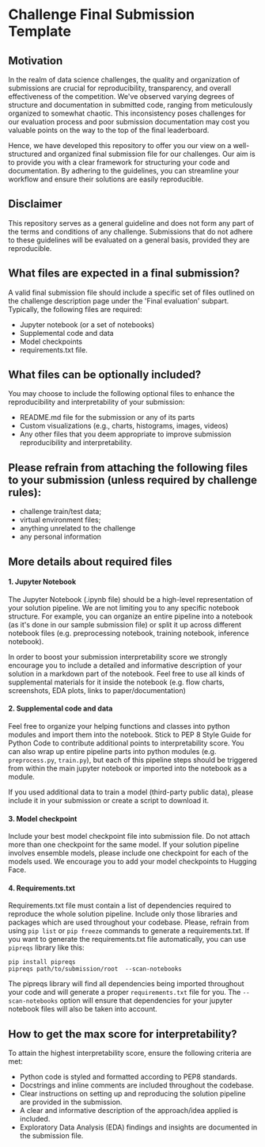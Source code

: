 # Challenge Final Submission Template

## Motivation
In the realm of data science challenges, the quality and  organization of submissions are crucial for
reproducibility, transparency, and overall effectiveness of the competition. We've observed varying degrees of
structure and documentation in submitted code, ranging from meticulously organized to somewhat chaotic.
This inconsistency poses challenges for our evaluation process and poor submission documentation
may cost you valuable points on the way to the top of the final leaderboard.  

Hence, we have developed this repository to offer you our view on a well-structured and organized final submission file
for our challenges. Our aim is to provide you with a clear framework for structuring your code and
documentation. By adhering to the guidelines, you
can streamline your workflow and ensure their solutions are easily reproducible. 

## Disclaimer
This repository serves as a general guideline and does not form any part of the terms and conditions
of any challenge. Submissions that do not adhere to these guidelines will be evaluated on a general basis, 
provided they are reproducible.


## What files are expected in a final submission?
A valid final submission file should include a specific set of files outlined on the challenge description page under 
the 'Final evaluation' subpart. Typically, the following files are required:

* Jupyter notebook (or a set of notebooks)
* Supplemental code and data
* Model checkpoints
* requirements.txt file.

## What files can be optionally included?
You may choose to include the following optional files to enhance the reproducibility and interpretability 
of your submission:

* README.md file for the submission or any of its parts
* Custom visualizations (e.g., charts, histograms, images, videos)
* Any other files that you deem appropriate to improve submission reproducibility and interpretability.

## Please refrain from attaching the following files to your submission (unless required by challenge rules):
* challenge train/test data;
* virtual environment files;
* anything unrelated to the challenge
* any personal information

## More details about required files

#### 1. Jupyter Notebook   

The Jupyter Notebook (.ipynb file) should be a high-level representation of your solution pipeline. We are not limiting
you to any specific notebook structure. For example, you can organize an entire pipeline into a notebook 
(as it's done in our sample submission file) or split it up across different notebook files (e.g. preprocessing notebook, 
training notebook, inference notebook).

In order to boost your submission interpretability score we strongly encourage you to include a detailed and informative
description of your solution in a markdown part of the notebook. Feel free to use all kinds of supplemental materials for
it inside the notebook (e.g. flow charts, screenshots, EDA plots, links to paper/documentation)


#### 2. Supplemental code and data

Feel free to organize your helping functions and classes into python modules and import them into the notebook. 
Stick to PEP 8 Style Guide for Python Code to contribute additional points to interpretability score. 
You can also wrap up entire pipeline parts into python
modules (e.g. ```preprocess.py```, ```train.py```), but each of this pipeline steps should be triggered from within the
main jupyter notebook or imported into the notebook as a module. 

If you used additional data to train a model (third-party public data), please include it in your submission 
or create a script to download it.

#### 3. Model checkpoint

Include your best model checkpoint file into submission file. Do not attach more than one checkpoint for the same model. 
If your solution pipeline involves ensemble models, please include one checkpoint for each of the models used. We encourage you to add your model checkpoints to Hugging Face. 


#### 4. Requirements.txt

Requirements.txt file must contain a list of dependencies required to reproduce the whole solution pipeline. Include 
only those libraries and packages which are used throughout your codebase. Please, refrain from using ```pip list``` 
or ```pip freeze``` commands to generate a requirements.txt. If you want to generate the requirements.txt file
automatically, you can use ```pipreqs``` library like this:

```pip install pipreqs```  
```pipreqs path/to/submission/root  --scan-notebooks```

The pipreqs library will find all dependencies being imported throughout your code and will generate a proper
```requirements.txt``` file for you. The ```--scan-notebooks``` option will ensure that dependencies for your jupyter 
notebook files will also be taken into account.


## How to get the max score for interpretability?
To attain the highest interpretability score, ensure the following criteria are met:

* Python code is styled and formatted according to PEP8 standards.
* Docstrings and inline comments are included throughout the codebase.
* Clear instructions on setting up and reproducing the solution pipeline are provided in the submission.
* A clear and informative description of the approach/idea applied is included.
* Exploratory Data Analysis (EDA) findings and insights are documented in the submission file.










